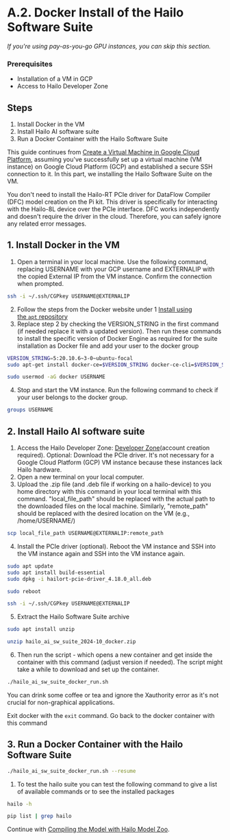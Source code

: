 # A.2. Docker Install of the Hailo Software Suite

_If you're using pay-as-you-go GPU instances, you can skip this section._

### Prerequisites
- Installation of a VM in GCP
- Access to Hailo Developer Zone

## Steps
1. Install Docker in the VM
2. Install Hailo AI software suite
3. Run a Docker Container with the Hailo Software Suite

This guide continues from [Create a Virtual Machine in Google Cloud Platform](https://github.com/marcory-hub/hailo/blob/main/create-and-connect-gcp-vm-instance-w-local-terminal.md), assuming you've successfully set up a virtual machine (VM instance) on Google Cloud Platform (GCP) and established a secure SSH connection to it. In this part, we installing the Hailo Software Suite on the VM.

You don't need to install the Hailo-RT PCIe driver for DataFlow Compiler (DFC) model creation on the Pi kit. This driver is specifically for interacting with the Hailo-8L device over the PCIe interface. DFC works independently and doesn't require the driver in the cloud. Therefore, you can safely ignore any related error messages.

## 1. Install Docker in the VM

1. Open a terminal in your local machine. Use the following command, replacing USERNAME with your GCP username and EXTERNALIP with the copied External IP from the VM instance. Confirm the connection when prompted.

```sh
ssh -i ~/.ssh/CGPkey USERNAME@EXTERNALIP
```
2. Follow the steps from the Docker website under 1 [Install using the `apt` repository](https://docs.docker.com/engine/install/ubuntu/#install-using-the-repository)
3. Replace step 2 by checking the VERSION_STRING in the first command (if needed replace it with a updated version). Then run these commands to install the specific version of Docker Engine as required for the suite installation as Docker file and add your user to the docker group
```sh
VERSION_STRING=5:20.10.6~3-0~ubuntu-focal
sudo apt-get install docker-ce=$VERSION_STRING docker-ce-cli=$VERSION_STRING containerd.io docker-buildx-plugin docker-compose-plugin
```
```sh
sudo usermod -aG docker USERNAME
```
4. Stop and start the VM instance. Run the following command to check if your user belongs to the docker group.
```sh
groups USERNAME
```
## 2. Install Hailo AI software suite
1. Access the Hailo Developer Zone: [Developer Zone](https://hailo.ai/developer-zone/sw-downloads/)(account creation required).
Optional: Download the PCIe driver. It's not necessary for a Google Cloud Platform (GCP) VM instance because these instances lack Hailo hardware.
2. Open a new terminal on your local computer.
3. Upload the .zip file (and .deb file if working on a hailo-device) to you home directory with this command in your local terminal with this command. "local_file_path" should be replaced with the actual path to the downloaded files on the local machine. Similarly, "remote_path" should be replaced with the desired location on the VM (e.g., /home/USERNAME/)
```sh
scp local_file_path USERNAME@EXTERNALIP:remote_path
```
4. Install the PCIe driver (optional). Reboot the VM instance and SSH into the VM instance again and SSH into the VM instance again.
```sh
sudo apt update
sudo apt install build-essential
sudo dpkg -i hailort-pcie-driver_4.18.0_all.deb
```
```sh
sudo reboot
```
```sh
ssh -i ~/.ssh/CGPkey USERNAME@EXTERNALIP
```
5. Extract the Hailo Software Suite archive
```sh
sudo apt install unzip
```
```sh
unzip hailo_ai_sw_suite_2024-10_docker.zip
```
6. Then run the script - which opens a new container and get inside the container with this command (adjust version if needed). The script might take a while to download and set up the container.
```sh
./hailo_ai_sw_suite_docker_run.sh
```
You can drink some coffee or tea and ignore the Xauthority error as it's not crucial for non-graphical applications.

Exit docker with the `exit` command. Go back to the docker container with this command
## 3. Run a Docker Container with the Hailo Software Suite
```sh
./hailo_ai_sw_suite_docker_run.sh --resume
```
1. To test the hailo suite you can test the following command to give a list of available commands or to see the installed packages
```sh
hailo -h
```
```sh
pip list | grep hailo
```
Continue with [Compiling the Model with Hailo Model Zoo](https://github.com/marcory-hub/hailo/blob/main/compile-the-model-using-hailo-model-zoo.md).



